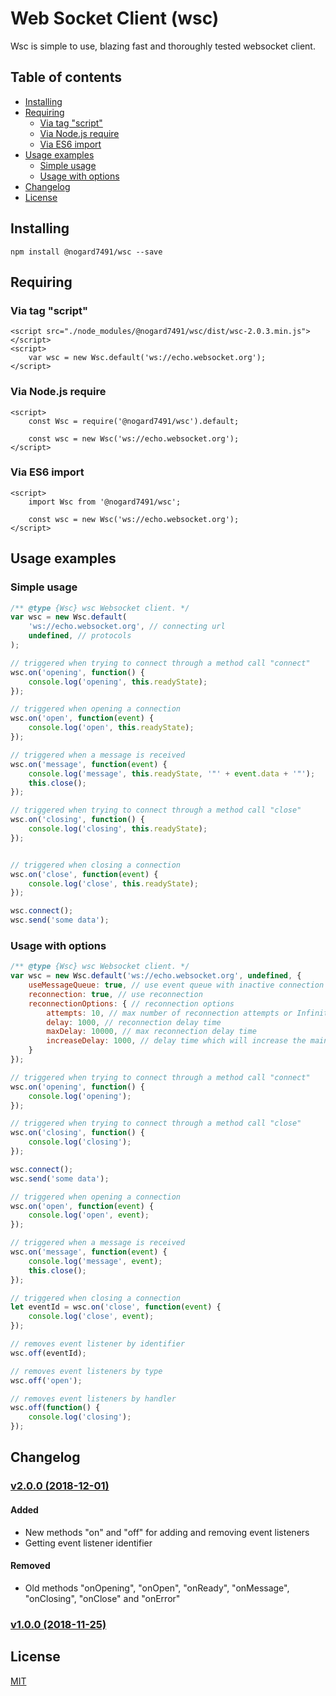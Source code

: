 # Web Socket Client (wsc)

Wsc is simple to use, blazing fast and thoroughly tested websocket client.

## Table of contents

- [Installing](#installing)
- [Requiring](#requiring)
  - [Via tag "script"](#via-tag-script)
  - [Via Node.js require](#via-nodejs-require)
  - [Via ES6 import](#via-es6-import)
- [Usage examples](#usage-examples)
  - [Simple usage](#simple-usage)
  - [Usage with options](#usage-with-options)
- [Changelog](#changelog)
- [License](#license)

## Installing

```
npm install @nogard7491/wsc --save
```

## Requiring

### Via tag "script"

```
<script src="./node_modules/@nogard7491/wsc/dist/wsc-2.0.3.min.js"></script>
<script>
    var wsc = new Wsc.default('ws://echo.websocket.org');
</script>
```

### Via Node.js require

```
<script>
    const Wsc = require('@nogard7491/wsc').default;

    const wsc = new Wsc('ws://echo.websocket.org');
</script>
```

### Via ES6 import

```
<script>
    import Wsc from '@nogard7491/wsc';

    const wsc = new Wsc('ws://echo.websocket.org');
</script>
```

## Usage examples

### Simple usage

```js
/** @type {Wsc} wsc Websocket client. */
var wsc = new Wsc.default(
    'ws://echo.websocket.org', // connecting url
    undefined, // protocols
);

// triggered when trying to connect through a method call "connect"
wsc.on('opening', function() {
    console.log('opening', this.readyState);
});

// triggered when opening a connection
wsc.on('open', function(event) {
    console.log('open', this.readyState);
});

// triggered when a message is received
wsc.on('message', function(event) {
    console.log('message', this.readyState, '"' + event.data + '"');
    this.close();
});

// triggered when trying to connect through a method call "close"
wsc.on('closing', function() {
    console.log('closing', this.readyState);
});


// triggered when closing a connection
wsc.on('close', function(event) {
    console.log('close', this.readyState);
});

wsc.connect();
wsc.send('some data');
```

### Usage with options

```js
/** @type {Wsc} wsc Websocket client. */
var wsc = new Wsc.default('ws://echo.websocket.org', undefined, {
    useMessageQueue: true, // use event queue with inactive connection
    reconnection: true, // use reconnection
    reconnectionOptions: { // reconnection options
        attempts: 10, // max number of reconnection attempts or Infinity
        delay: 1000, // reconnection delay time
        maxDelay: 10000, // max reconnection delay time
        increaseDelay: 1000, // delay time which will increase the main delay time when trying to reconnect
    }
});

// triggered when trying to connect through a method call "connect"
wsc.on('opening', function() {
    console.log('opening');
});

// triggered when trying to connect through a method call "close"
wsc.on('closing', function() {
    console.log('closing');
});

wsc.connect();
wsc.send('some data');

// triggered when opening a connection
wsc.on('open', function(event) {
    console.log('open', event);
});

// triggered when a message is received
wsc.on('message', function(event) {
    console.log('message', event);
    this.close();
});

// triggered when closing a connection
let eventId = wsc.on('close', function(event) {
    console.log('close', event);
});

// removes event listener by identifier
wsc.off(eventId);

// removes event listeners by type
wsc.off('open');

// removes event listeners by handler
wsc.off(function() {
    console.log('closing');
});
```

## Changelog

### [v2.0.0 (2018-12-01)](https://github.com/Nogard7491/wsc/releases/tag/v2.0.0)

#### Added

- New methods "on" and "off" for adding and removing event listeners
- Getting event listener identifier

#### Removed

- Old methods "onOpening", "onOpen", "onReady", "onMessage", "onClosing",
"onClose" and "onError"

### [v1.0.0 (2018-11-25)](https://github.com/Nogard7491/wsc/releases/tag/v1.0.0)

## License

[MIT](LICENSE.md)